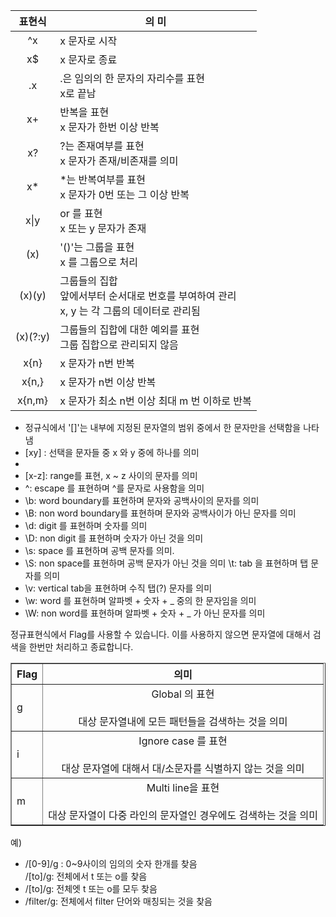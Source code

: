  |표현식|<center>의 미</center>|
 |:---:|:---|
 |^x| x 문자로 시작|
|x$| x 문자로 종료|
 |.x| .은 임의의 한 문자의 자리수를 표현<br> x로 끝남|
| x+| 반복을 표현<br> x 문자가 한번 이상 반복|
 |x?| ?는 존재여부를 표현<br> x 문자가 존재/비존재를 의미|
 |x*| *는 반복여부를 표현<br>x 문자가 0번 또는 그 이상 반복|
| x\|y| or 를 표현<br> x 또는 y 문자가 존재|
 |(x)| '()'는 그룹을 표현<br> x 를 그룹으로 처리|
 |(x)(y)|그룹들의 집합<br>앞에서부터 순서대로 번호를 부여하여 관리<br>x, y 는 각 그룹의 데이터로 관리됨|
 |(x)(?:y)|그룹들의 집합에 대한 예외를 표현<br>그룹 집합으로 관리되지 않음| 
 |x{n}| x 문자가 n번 반복|
 |x{n,}| x 문자가 n번 이상 반복|
 |x{n,m}| x 문자가 최소 n번 이상 최대 m 번 이하로 반복|

- 정규식에서 '[]'는 내부에 지정된 문자열의 범위 중에서 한 문자만을 선택함을 나타냄
- [xy] : 선택을 문자들 중 x 와 y 중에 하나를 의미
- [^xy]: 대괄호내의 ^은 not을 표현,  x 및 y 를 제외한 문자를 의미
- [x-z]: range를 표현, x ~ z 사이의 문자를 의미 
- \^: escape 를 표현하며 ^를 문자로 사용함을 의미
- \b: word boundary를 표현하며 문자와 공백사이의 문자를 의미
- \B: non word boundary를 표현하며 문자와 공백사이가 아닌 문자를 의미
- \d: digit 를 표현하며 숫자를 의미 
- \D: non digit 를 표현하며 숫자가 아닌 것을 의미 
- \s: space 를 표현하며 공백 문자를 의미. 
- \S: non space를 표현하며 공백 문자가 아닌 것을 의미
 \t: tab 을 표현하며 탭 문자를 의미
- \v: vertical tab을 표현하며 수직 탭(?) 문자를 의미
- \w: word 를 표현하며 알파벳 + 숫자 + _ 중의 한 문자임을 의미 
- \W: non word를 표현하며 알파벳 + 숫자 + _ 가 아닌 문자를 의미 

정규표현식에서 Flag를 사용할 수 있습니다. 이를 사용하지 않으면 문자열에 대해서 검색을 한번만 처리하고 종료합니다. 

<table border="1", cellpadding="20">
    <tbody>
        <tr>
        <th><center>Flag</center></th> 
        <th><center>의미</center></th>
        </tr>
        <tr>
        <td>g</td>
        <td> <center>Global 의 표현</center><br/> <center>대상 문자열내에 모든 패턴들을 검색하는 것을 의미 </center></td>
        </tr>        
        <tr>
        <td>i</td>
        <td> <center>Ignore case 를 표현</center><br/><center> 대상 문자열에 대해서 대/소문자를 식별하지 않는 것을 의미</center> </td>
        </tr>
        <tr>
        <td>m</td>
        <td> <center>Multi line을 표현</center><br/> <center>대상 문자열이 다중 라인의 문자열인 경우에도 검색하는 것을 의미</center></td>
        </tr>
</tbody>
</table>

예) 
- /[0-9]/g : 0~9사이의 임의의 숫자 한개를 찾음<br> /[to]/g: 전체에서 t 또는 o를 찾음 
- /[to]/g: 전체엣 t 또는 o를 모두 찾음
- /filter/g: 전체에서 filter 단어와 매칭되는 것을 찾음